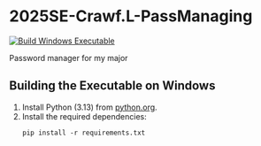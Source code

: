 # 2025SE-Crawf.L-PassManaging

[![Build Windows Executable](https://github.com/TempeHS2025SE-Crawf.L-PassManaging/actions/workflows/windows-build.yml/badge.svg)](https://github.com/TempeHS/2025SE-Crawf.L-2025SE-Crawf.L-PassManaging/actions/workflows/windows-build.yml)

Password manager for my major

## Building the Executable on Windows

1. Install Python (3.13) from [python.org](https://www.python.org/).
2. Install the required dependencies:
   ```
   pip install -r requirements.txt
   ```
